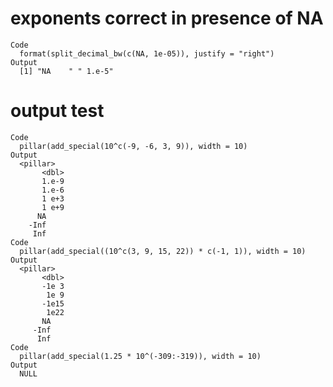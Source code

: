 # exponents correct in presence of NA

    Code
      format(split_decimal_bw(c(NA, 1e-05)), justify = "right")
    Output
      [1] "NA    " " 1.e-5"

# output test

    Code
      pillar(add_special(10^c(-9, -6, 3, 9)), width = 10)
    Output
      <pillar>
           <dbl>
           1.e-9
           1.e-6
           1 e+3
           1 e+9
          NA    
        -Inf    
         Inf    
    Code
      pillar(add_special((10^c(3, 9, 15, 22)) * c(-1, 1)), width = 10)
    Output
      <pillar>
           <dbl>
           -1e 3
            1e 9
           -1e15
            1e22
           NA   
         -Inf   
          Inf   
    Code
      pillar(add_special(1.25 * 10^(-309:-319)), width = 10)
    Output
      NULL

